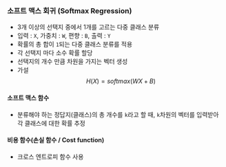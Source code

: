 ### 소프트 맥스 회귀 (Softmax Regression)
- 3개 이상의 선택지 중에서 1개를 고르는 다중 클래스 분류
- 입력 : `X`, 가중치 : `W`, 편향 : `B`, 출력 : `Y`
- 확률의 총 합이 `1`되는 다중 클래스 분류를 적용
- 각 선택지 마다 소수 확률 할당
- 선택지의 개수 만큼 차원을 가지는 벡터 생성
- 가설
$$H(X) = softmax(WX+B)$$

#### 소프트 맥스 함수
- 분류해야 하는 정답지(클래스)의 총 개수를 `k`라고 할 때, `k`차원의 벡터를 입력받아 각 클래스에 대한 확률 추정

#### 비용 함수(손실 함수 / Cost function)
- 크로스 엔트로피 함수 사용